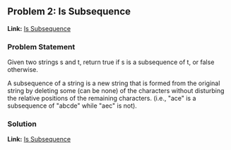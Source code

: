 ## Problem 2: Is Subsequence

**Link:** [Is Subsequence](https://leetcode.com/problems/is-subsequence/description/?envType=study-plan-v2&envId=leetcode-75)  

### Problem Statement
Given two strings s and t, return true if s is a subsequence of t, or false otherwise.

A subsequence of a string is a new string that is formed from the original string by deleting some (can be none) of the characters without disturbing the relative positions of the remaining characters. (i.e., "ace" is a subsequence of "abcde" while "aec" is not).
### Solution

**Link:** [Is Subsequence](https://leetcode.com/problems/is-subsequence/solutions/6479102/is-s-a-subsequence-of-t-efficient-two-po-zy2h) 